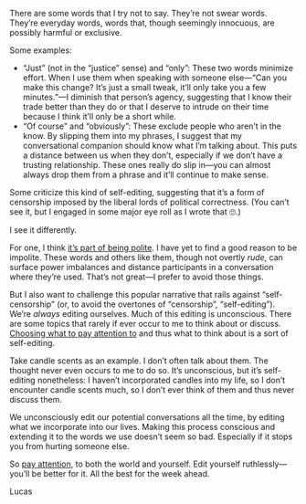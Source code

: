 There are some words that I try not to say. They’re not swear words. They’re everyday words, words that, though seemingly innocuous, are possibly harmful or exclusive.

Some examples:

- “Just” (not in the “justice” sense) and “only”: These two words minimize effort. When I use them when speaking with someone else—“Can you make this change? It’s just a small tweak, it’ll only take you a few minutes.”—I diminish that person’s agency, suggesting that I know their trade better than they do or that I deserve to intrude on their time because I think it’ll only be a short while.
- “Of course” and “obviously”: These exclude people who aren’t in the know. By slipping them into my phrases, I suggest that my conversational companion should know what I’m talking about. This puts a distance between us when they don’t, especially if we don’t have a trusting relationship. These ones really do slip in—you can almost always drop them from a phrase and it’ll continue to make sense.

Some criticize this kind of self-editing, suggesting that it’s a form of censorship imposed by the liberal lords of political correctness. (You can’t see it, but I engaged in some major eye roll as I wrote that 🙄.)

I see it differently.

For one, I think [it’s part of being polite](https://medium.com/s/story/how-to-be-polite-9bf1e69e888c). I have yet to find a good reason to be impolite. These words and others like them, though not overtly _rude_, can surface power imbalances and distance participants in a conversation where they’re used. That’s not great—I prefer to avoid those things.

But I also want to challenge this popular narrative that rails against “self-censorship” (or, to avoid the overtones of “censorship”, “self-editing”). We’re _always_ editing ourselves. Much of this editing is unconscious. There are some topics that rarely if ever occur to me to think about or discuss. [Choosing what to pay attention to](https://web.ics.purdue.edu/~drkelly/DFWKenyonAddress2005.pdf) and thus what to think about is a sort of self-editing.

Take candle scents as an example. I don’t often talk about them. The thought never even occurs to me to do so. It’s unconscious, but it’s self-editing nonetheless: I haven’t incorporated candles into my life, so I don’t encounter candle scents much, so I don’t ever think of them and thus never discuss them.

We unconsciously edit our potential conversations all the time, by editing what we incorporate into our lives. Making this process conscious and extending it to the words we use doesn’t seem so bad. Especially if it stops you from hurting someone else.

So [pay attention](https://niemanstoryboard.org/stories/pay-attention-be-astonished-tell-about-it/), to both the world and yourself. Edit yourself ruthlessly—you’ll be better for it. All the best for the week ahead.

Lucas